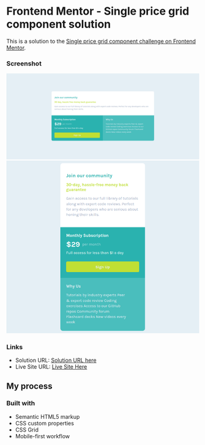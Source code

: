 # Frontend Mentor - Single price grid component solution

This is a solution to the
[Single price grid component challenge on Frontend Mentor](https://www.frontendmentor.io/challenges/single-price-grid-component-5ce41129d0ff452fec5abbbc).

### Screenshot

![Alt text](image.png) ![Alt text](image-1.png)

### Links

- Solution URL:
  [Solution URL here](https://github.com/ahmad-kashkoush/FrontEnd-Mentors-exercices/tree/main/single-price-grid-component-master/)
- Live Site URL:
  [Live Site Here](https://ahmad-kashkoush.github.io/FrontEnd-Mentors-exercices/single-price-grid-component-master/)

## My process

### Built with

- Semantic HTML5 markup
- CSS custom properties
- CSS Grid
- Mobile-first workflow
